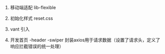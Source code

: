 1. 移动端适配  lib-flexible
2. 初始化样式 reset.css
3. vant 引入

4. 开发首页 -header  -swiper
    封装axios用于请求数据（设置了请求头，定义了响应拦截错误的统一处理）